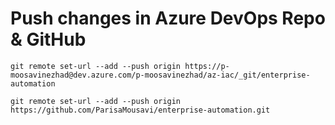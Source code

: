 # Push changes in Azure DevOps Repo & GitHub
```
git remote set-url --add --push origin https://p-moosavinezhad@dev.azure.com/p-moosavinezhad/az-iac/_git/enterprise-automation

git remote set-url --add --push origin https://github.com/ParisaMousavi/enterprise-automation.git
```